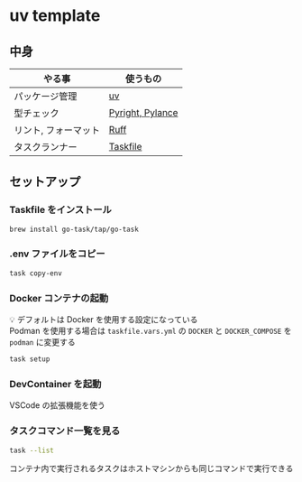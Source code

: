 # uv template

## 中身

| やる事               | 使うもの                                                   |
| -------------------- | ---------------------------------------------------------- |
| パッケージ管理       | [uv](https://docs.astral.sh/uv/)                           |
| 型チェック           | [Pyright, Pylance](https://microsoft.github.io/pyright/#/) |
| リント, フォーマット | [Ruff](https://docs.astral.sh/ruff/)                       |
| タスクランナー       | [Taskfile](https://taskfile.dev/)                          |

## セットアップ

### Taskfile をインストール

```bash
brew install go-task/tap/go-task
```

### .env ファイルをコピー

```bash
task copy-env
```

### Docker コンテナの起動

💡 デフォルトは Docker を使用する設定になっている  
Podman を使用する場合は `taskfile.vars.yml` の `DOCKER` と `DOCKER_COMPOSE` を `podman` に変更する

```bash
task setup
```

### DevContainer を起動

VSCode の拡張機能を使う

### タスクコマンド一覧を見る

```bash
task --list
```

コンテナ内で実行されるタスクはホストマシンからも同じコマンドで実行できる
